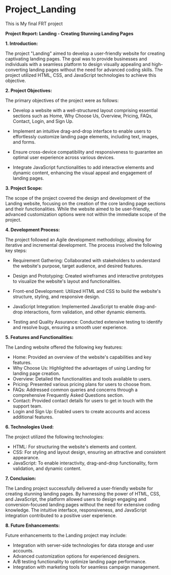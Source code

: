 # Project_Landing
This is My final FRT project

**Project Report: Landing - Creating Stunning Landing Pages**

**1. Introduction:**

The project "Landing" aimed to develop a user-friendly website for creating captivating landing pages. The goal was to provide businesses and individuals with a seamless platform to design visually appealing and high-converting landing pages without the need for advanced coding skills. The project utilized HTML, CSS, and JavaScript technologies to achieve this objective.

**2. Project Objectives:**

The primary objectives of the project were as follows:

- Develop a website with a well-structured layout comprising essential sections such as Home, Why Choose Us, Overview, Pricing, FAQs, Contact, Login, and Sign Up.

- Implement an intuitive drag-and-drop interface to enable users to effortlessly customize landing page elements, including text, images, and forms.

- Ensure cross-device compatibility and responsiveness to guarantee an optimal user experience across various devices.

- Integrate JavaScript functionalities to add interactive elements and dynamic content, enhancing the visual appeal and engagement of landing pages.

**3. Project Scope:**

The scope of the project covered the design and development of the Landing website, focusing on the creation of the core landing page sections and their functionalities. While the website aimed to be user-friendly, advanced customization options were not within the immediate scope of the project.

**4. Development Process:**

The project followed an Agile development methodology, allowing for iterative and incremental development. The process involved the following key steps:

- Requirement Gathering: Collaborated with stakeholders to understand the website's purpose, target audience, and desired features.

- Design and Prototyping: Created wireframes and interactive prototypes to visualize the website's layout and functionalities.

- Front-end Development: Utilized HTML and CSS to build the website's structure, styling, and responsive design.

- JavaScript Integration: Implemented JavaScript to enable drag-and-drop interactions, form validation, and other dynamic elements.

- Testing and Quality Assurance: Conducted extensive testing to identify and resolve bugs, ensuring a smooth user experience.

**5. Features and Functionalities:**

The Landing website offered the following key features:

- Home: Provided an overview of the website's capabilities and key features.
- Why Choose Us: Highlighted the advantages of using Landing for landing page creation.
- Overview: Detailed the functionalities and tools available to users.
- Pricing: Presented various pricing plans for users to choose from.
- FAQs: Addressed common queries and concerns through a comprehensive Frequently Asked Questions section.
- Contact: Provided contact details for users to get in touch with the support team.
- Login and Sign Up: Enabled users to create accounts and access additional features.

**6. Technologies Used:**

The project utilized the following technologies:

- HTML: For structuring the website's elements and content.
- CSS: For styling and layout design, ensuring an attractive and consistent appearance.
- JavaScript: To enable interactivity, drag-and-drop functionality, form validation, and dynamic content.

**7. Conclusion:**

The Landing project successfully delivered a user-friendly website for creating stunning landing pages. By harnessing the power of HTML, CSS, and JavaScript, the platform allowed users to design engaging and conversion-focused landing pages without the need for extensive coding knowledge. The intuitive interface, responsiveness, and JavaScript integration contributed to a positive user experience.

**8. Future Enhancements:**

Future enhancements to the Landing project may include:

- Integration with server-side technologies for data storage and user accounts.
- Advanced customization options for experienced designers.
- A/B testing functionality to optimize landing page performance.
- Integration with marketing tools for seamless campaign management.
